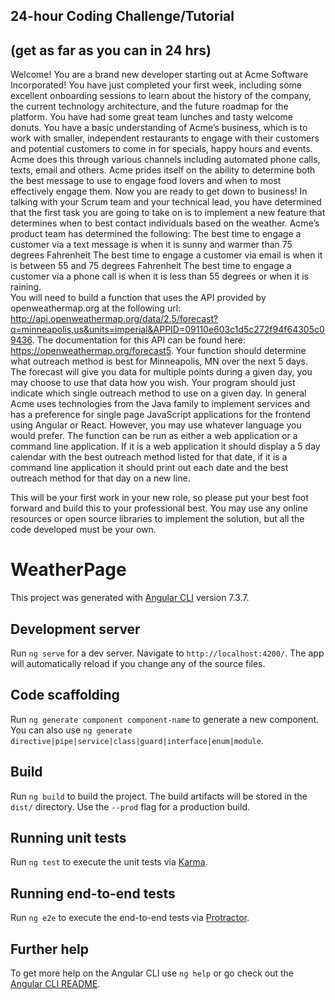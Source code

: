 ## 24-hour Coding Challenge/Tutorial
## (get as far as you can in 24 hrs)

Welcome!  You are a brand new developer starting out at Acme Software Incorporated!  You have just completed your first week, including some excellent onboarding sessions to learn about the history of the company, the current technology architecture, and the future roadmap for the platform.  You have had some great team lunches and tasty welcome donuts.
You have a basic understanding of Acme’s business, which is to work with smaller, independent restaurants to  engage with their customers and potential customers to come in for specials, happy hours and events. Acme does this through various channels including automated phone calls, texts, email and others.  Acme prides itself on the ability to determine both the best message to use to engage food lovers and when to most effectively engage them.
Now you are ready to get down to business!  In talking with your Scrum team and your technical lead, you have determined that the first task you are going to take on is to implement a new feature that determines when to best contact individuals based on the weather.  Acme’s product team has determined the following:
The best time to engage a customer via a text message is when it is sunny and warmer than 75 degrees Fahrenheit
The best time to engage a customer via email is when it is between 55 and 75 degrees Fahrenheit
The best time to engage a customer via a phone call is when it is less than 55 degrees or when it is raining.  
You will need to build a function that uses the API provided by openweathermap.org at the following url: http://api.openweathermap.org/data/2.5/forecast?q=minneapolis,us&units=imperial&APPID=09110e603c1d5c272f94f64305c09436. The documentation for this API can be found here: https://openweathermap.org/forecast5.  Your function should determine what outreach method is best for Minneapolis, MN over the next 5 days.  The forecast will give you data for multiple points during a given day, you may choose to use that data how you wish.  Your program should just indicate which single outreach method to use on a given day.  In general Acme uses technologies from the Java family to implement services and has a preference for single page JavaScript applications for the frontend using Angular or React.  However, you may use whatever language you would prefer.  The function can be run as either a web application or a command line application.  If it is a web application it should display a 5 day calendar with the best outreach method listed for that date, if it is a command line application it should print out each date and the best outreach method for that day on a new line.

This will be your first work in your new role, so please put your best foot forward and build this to your professional best.  You may use any online resources or open source libraries to implement the solution, but all the code developed must be your own. 


# WeatherPage
This project was generated with [Angular CLI](https://github.com/angular/angular-cli) version 7.3.7.

## Development server

Run `ng serve` for a dev server. Navigate to `http://localhost:4200/`. The app will automatically reload if you change any of the source files.

## Code scaffolding

Run `ng generate component component-name` to generate a new component. You can also use `ng generate directive|pipe|service|class|guard|interface|enum|module`.

## Build

Run `ng build` to build the project. The build artifacts will be stored in the `dist/` directory. Use the `--prod` flag for a production build.

## Running unit tests

Run `ng test` to execute the unit tests via [Karma](https://karma-runner.github.io).

## Running end-to-end tests

Run `ng e2e` to execute the end-to-end tests via [Protractor](http://www.protractortest.org/).

## Further help

To get more help on the Angular CLI use `ng help` or go check out the [Angular CLI README](https://github.com/angular/angular-cli/blob/master/README.md).
